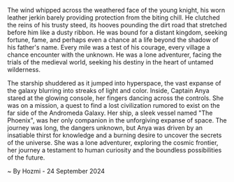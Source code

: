 
The wind whipped across the weathered face of the young knight, his worn leather jerkin barely providing protection from the biting chill. He clutched the reins of his trusty steed, its hooves pounding the dirt road that stretched before him like a dusty ribbon. He was bound for a distant kingdom, seeking fortune, fame, and perhaps even a chance at a life beyond the shadow of his father's name. Every mile was a test of his courage, every village a chance encounter with the unknown. He was a lone adventurer, facing the trials of the medieval world, seeking his destiny in the heart of untamed wilderness.

The starship shuddered as it jumped into hyperspace, the vast expanse of the galaxy blurring into streaks of light and color. Inside, Captain Anya stared at the glowing console, her fingers dancing across the controls. She was on a mission, a quest to find a lost civilization rumored to exist on the far side of the Andromeda Galaxy. Her ship, a sleek vessel named "The Phoenix", was her only companion in the unforgiving expanse of space. The journey was long, the dangers unknown, but Anya was driven by an insatiable thirst for knowledge and a burning desire to uncover the secrets of the universe. She was a lone adventurer, exploring the cosmic frontier, her journey a testament to human curiosity and the boundless possibilities of the future. 

~ By Hozmi - 24 September 2024
